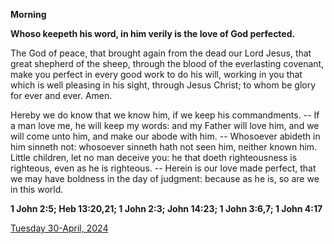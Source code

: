 **Morning**

**Whoso keepeth his word, in him verily is the love of God perfected.**
 
The God of peace, that brought again from the dead our Lord Jesus, that great shepherd of the sheep, through the blood of the everlasting covenant, make you perfect in every good work to do his will, working in you that which is well pleasing in his sight, through Jesus Christ; to whom be glory for ever and ever. Amen.
 
Hereby we do know that we know him, if we keep his commandments. -- If a man love me, he will keep my words: and my Father will love him, and we will come unto him, and make our abode with him. -- Whosoever abideth in him sinneth not: whosoever sinneth hath not seen him, neither known him. Little children, let no man deceive you: he that doeth righteousness is righteous, even as he is righteous. -- Herein is our love made perfect, that we may have boldness in the day of judgment: because as he is, so are we in this world.  

**1 John 2:5; Heb 13:20,21; 1 John 2:3; John 14:23; 1 John 3:6,7; 1 John 4:17**

[Tuesday 30-April, 2024](https://t.me/daily_light)
